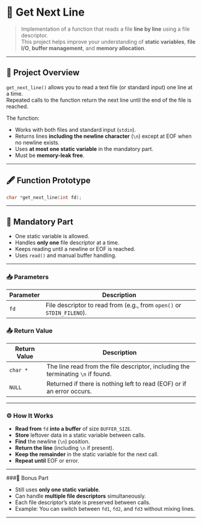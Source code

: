 # 📄 Get Next Line

> Implementation of a function that reads a file **line by line** using a file descriptor.  
> This project helps improve your understanding of **static variables**, **file I/O**, **buffer management**, and **memory allocation**.

---

## 📌 Project Overview

`get_next_line()` allows you to read a text file (or standard input) one line at a time.  
Repeated calls to the function return the next line until the end of the file is reached.  

The function:
- Works with both files and standard input (`stdin`).
- Returns lines **including the newline character** (`\n`) except at EOF when no newline exists.
- Uses **at most one static variable** in the mandatory part.
- Must be **memory-leak free**.

---

## 🖋 Function Prototype

```c
char *get_next_line(int fd);
```
---

## 📜 Mandatory Part

- One static variable is allowed.
- Handles **only one** file descriptor at a time.
- Keeps reading until a newline or EOF is reached.
- Uses `read()` and manual buffer handling.

---

### 📥 Parameters

| Parameter | Description |
|-----------|-------------|
| `fd`      |  File descriptor to read from (e.g., from `open()` or `STDIN_FILENO`). |

### 📤 Return Value

| Return Value | Description |
|--------------|-------------|
| `char *`     | The line read from the file descriptor, including the terminating `\n` if found. |
| `NULL`       | Returned if there is nothing left to read (EOF) or if an error occurs. |

---

### ⚙️ How It Works

- **Read from** `fd` **into a buffer** of size `BUFFER_SIZE`.
- **Store** leftover data in a static variable between calls.
- **Find** the newline (`\n`) position.
- **Return the line** (including `\n` if present).
- **Keep the remainder** in the static variable for the next call.
- **Repeat until** EOF or error.

---

###🚀 Bonus Part

- Still uses **only one static variable**.
- Can handle **multiple file descriptors** simultaneously.
- Each file descriptor’s state is preserved between calls.
- Example: You can switch between `fd1`, `fd2`, and `fd3` without mixing lines.

---

